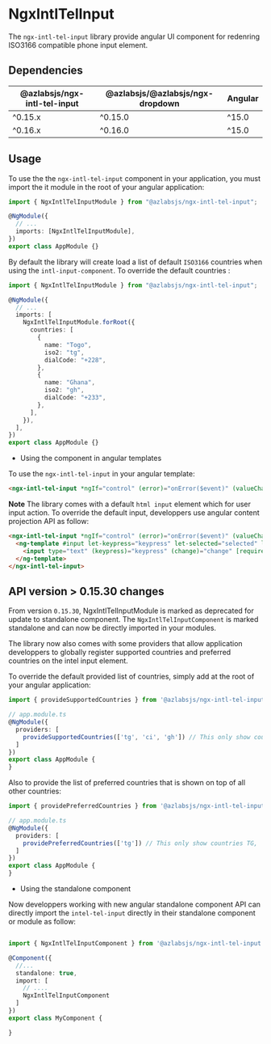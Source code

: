 # NgxIntlTelInput

The `ngx-intl-tel-input` library provide angular UI component for redenring ISO3166 compatible phone input element.

## Dependencies

| @azlabsjs/ngx-intl-tel-input | @azlabsjs/@azlabsjs/ngx-dropdown | Angular |
| ---------------------------- | -------------------------------- | ------- |
| ^0.15.x                      | ^0.15.0                          | ^15.0   |
| ^0.16.x                      | ^0.16.0                          | ^15.0   |

## Usage

To use the the `ngx-intl-tel-input` component in your application, you must import the it module in the root of your angular application:

```ts
import { NgxIntlTelInputModule } from "@azlabsjs/ngx-intl-tel-input";

@NgModule({
  // ...
  imports: [NgxIntlTelInputModule],
})
export class AppModule {}
```

By default the library will create load a list of default `ISO3166` countries when using the `intl-input-component`. To override the default countries :

```ts
import { NgxIntlTelInputModule } from "@azlabsjs/ngx-intl-tel-input";

@NgModule({
  // ...
  imports: [
    NgxIntlTelInputModule.forRoot({
      countries: [
        {
          name: "Togo",
          iso2: "tg",
          dialCode: "+228",
        },
        {
          name: "Ghana",
          iso2: "gh",
          dialCode: "+233",
        },
      ],
    }),
  ],
})
export class AppModule {}
```

- Using the component in angular templates

To use the `ngx-intl-tel-input` in your angular template:

```html
<ngx-intl-tel-input *ngIf="control" (error)="onError($event)" (valueChange)="control.setValue($event)" [value]="state.value ?? ''" (blur)="onBlur($event)" (focus)="onFocus($event)" [class]="cssClass" [required]="true" [preferredCountries]="['tg', 'gh']" [country]="'tg'"> </ngx-intl-tel-input>
```

**Note** The library comes with a default `html input` element which for user input action. To override the default input, developpers use angular content projection API as follow:

```html
<ngx-intl-tel-input *ngIf="control" (error)="onError($event)" (valueChange)="onValueChange($event)" [value]="state.value ?? ''" (blur)="onBlur($event)" (focus)="onFocus($event)" [class]="cssClass" [required]="config!.rules?.isRequired || false" [preferredCountries]="['tg', 'gh']" [country]="'tg'">
  <ng-template #input let-keypress="keypress" let-selected="selected" let-change="change" let-required="required" let-disabled="disabled" let-value="value">
    <input type="text" (keypress)="keypress" (change)="change" [required]="required" [disabled]="disabled" [value]="value" />
  </ng-template>
</ngx-intl-tel-input>
```

## API version > 0.15.30 changes

From version `0.15.30`, NgxIntlTelInputModule is marked as deprecated for update to standalone component.
The `NgxIntlTelInputComponent` is marked standalone and can now be directly imported in your modules.

The library now also comes with some providers that allow application developpers to globally register supported countries and preferred countries on the intel input element.

To override the default provided list of countries, simply add at the root of your angular application:

```ts
import { provideSupportedCountries } from '@azlabsjs/ngx-intl-tel-input';

// app.module.ts
@NgModule({
  providers: [
    provideSupportedCountries(['tg', 'ci', 'gh']) // This only show countries TG, CI, and GH on the phone input
  ]
})
export class AppModule {
}
```

Also to provide the list of preferred countries that is shown on top of all other countries:


```ts
import { providePreferredCountries } from '@azlabsjs/ngx-intl-tel-input';

// app.module.ts
@NgModule({
  providers: [
    providePreferredCountries(['tg']) // This only show countries TG,  on top of the scrollable list
  ]
})
export class AppModule {
}
```

- Using the standalone component

Now developpers working with new angular standalone component API can directly import the `intel-tel-input`
directly in their standalone component or module as follow:

```ts

import { NgxIntlTelInputComponent } from '@azlabsjs/ngx-intl-tel-input';

@Component({
  //...
  standalone: true,
  import: [
    // ....
    NgxIntlTelInputComponent
  ]
})
export class MyComponent {

}
```